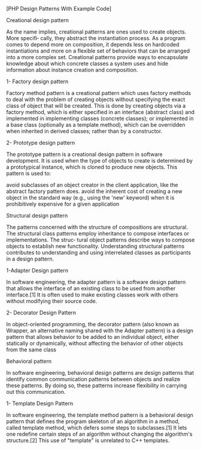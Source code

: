 [PHP Design Patterns With Example Code]

Creational design pattern

As the name implies, creational patterns are ones used to create objects. More specifi‐ cally,
they abstract the instantiation process. As a program comes to depend more on composition,
it depends less on hardcoded instantiations and more on a flexible set of behaviors that can be arranged
into a more complex set. Creational patterns provide ways to encapsulate knowledge
about which concrete classes a system uses and hide information about instance creation and composition.


1- Factory design pattern

Factory method pattern is a creational pattern which uses factory methods to deal with the problem of creating objects without specifying the exact class of object that will be created. This is done by creating objects via a factory method, which is either specified in an interface (abstract class) and implemented in implementing classes (concrete classes); or implemented in a base class (optionally as a template method), which can be overridden when inherited in derived classes; rather than by a constructor.
 
2- Prototype design pattern

The prototype pattern is a creational design pattern in software development. It is used when the type of objects to create is determined by a prototypical instance, which is cloned to produce new objects. This pattern is used to:

avoid subclasses of an object creator in the client application, like the abstract factory pattern does.
avoid the inherent cost of creating a new object in the standard way (e.g., using the 'new' keyword) when it is prohibitively expensive for a given application


Structural design pattern



The patterns concerned with the structure of compositions are structural.
 The structural class patterns employ inheritance to compose interfaces or implementations.
 The struc‐ tural object patterns describe ways to compose objects to establish new functionality.
 Understanding structural patterns contributes to understanding and using interrelated classes
as participants in a design pattern.
 
1-Adapter Design pattern


In software engineering, the adapter pattern is a software design pattern that allows the interface of an existing class to be used from another interface.[1] It is often used to make existing classes work with others without modifying their source code.



2- Decorator Design Pattern


In object-oriented programming, the decorator pattern (also known as Wrapper, an alternative naming shared with the Adapter pattern) is a design pattern that allows behavior to be added to an individual object, either statically or dynamically, without affecting the behavior of other objects from the same class


Behavioral pattern

In software engineering, behavioral design patterns are design patterns that identify common communication patterns between objects and realize these patterns. By doing so, these patterns increase flexibility in carrying out this communication.


1- Template Design Pattern

In software engineering, the template method pattern is a behavioral design pattern that defines the program skeleton of an algorithm in a method, called template method, which defers some steps to subclasses.[1] It lets one redefine certain steps of an algorithm without changing the algorithm's structure.[2] This use of "template" is unrelated to C++ templates.